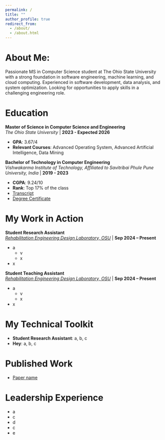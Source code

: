 ```yaml
---
permalink: /
title: ""
author_profile: true
redirect_from: 
  - /about/
  - /about.html
---
```


About Me:
======

Passionate MS in Computer Science student at The Ohio State University with a strong foundation in software engineering, machine learning, and cloud computing. Experienced in software development, data analysis, and system optimization. Looking for opportunities to apply skills in a challenging engineering role.

Education
======

**Master of Science in Computer Science and Engineering**  
*The Ohio State University* | **2023 - Expected 2026**  
- **GPA**: 3.67/4  
- **Relevant Courses**: Advanced Operating System, Advanced Artificial Intelligence, Data Mining  

**Bachelor of Technology in Computer Engineering**  
*Vishwakarma Institute of Technology, Affiliated to Savitribai Phule Pune University, India* | **2019 - 2023**  
- **CGPA**: 9.24/10
- **Rank**: Top 17% of the class
- [Transcript](#)  
- [Degree Certificate](#)


My Work in Action
======

**Student Research Assistant**  
*[Rehabilitation Engineering Design Laboratory, OSU](https://red.osu.edu/team/)* | **Sep 2024 – Present**  
- a
  - v
  - x
- x

**Student Teaching Assistant**  
*[Rehabilitation Engineering Design Laboratory, OSU](https://cse.osu.edu/)* | **Sep 2024 – Present**  
- a
  - v
  - x
- x

My Technical Toolkit
======

- **Student Research Assistant**: a, b, c
- **Hey**: a, b, c


Published Work
======

- [Paper name](#)

Leadership Experience
======

- a
- c
- d
- c
- e
